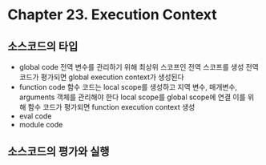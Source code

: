 # Chapter 23. Execution Context

## 소스코드의 타입
- global code
  전역 변수를 관리하기 위해 최상위 스코프인 전역 스코프를 생성
  전역 코드가 평가되면 global execution context가 생성된다
- function code
  함수 코드는 local scope를 생성하고 지역 변수, 매개변수, arguments 객체를 관리해야 한다
  local scope를 global scope에 연결
  이를 위해 함수 코드가 평가되면 function execution context 생성
- eval code
- module code

## 소스코드의 평가와 실행